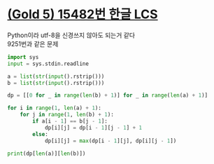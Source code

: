 # [(Gold 5) 15482번 한글 LCS](https://www.acmicpc.net/problem/15482)

Python이라 utf-8을 신경쓰지 않아도 되는거 같다  
9251번과 같은 문제

```python
import sys
input = sys.stdin.readline

a = list(str(input().rstrip()))
b = list(str(input().rstrip()))

dp = [[0 for _ in range(len(b) + 1)] for _ in range(len(a) + 1)]

for i in range(1, len(a) + 1):
    for j in range(1, len(b) + 1):
        if a[i - 1] == b[j - 1]:
            dp[i][j] = dp[i - 1][j - 1] + 1
        else:
            dp[i][j] = max(dp[i - 1][j], dp[i][j - 1])

print(dp[len(a)][len(b)])
```
